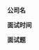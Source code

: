 <!-- 十分感谢为本仓库做出贡献，好的开源项目，你我共同打造！  -->

**公司名**
<!-- 您在哪家公司遇到的面试题 -->

**面试时间**
<!-- 格式：YYYY 年 MM 月 DD 日 -->

**面试题**
<!-- 友善的提供您还记得的面试题 -->